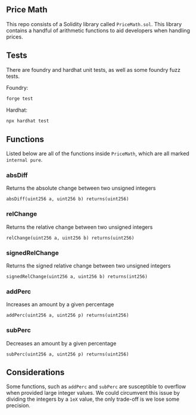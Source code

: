 ## Price Math

This repo consists of a Solidity library called `PriceMath.sol`. This library contains a handful of arithmetic functions to aid developers when handling prices.

## Tests

There are foundry and hardhat unit tests, as well as some foundry fuzz tests.

Foundry:

```bash
forge test
```

Hardhat:

```bash
npx hardhat test
```

## Functions

Listed below are all of the functions inside `PriceMath`, which are all marked `internal pure`.

### absDiff

Returns the absolute change between two unsigned integers

```solidity
absDiff(uint256 a, uint256 b) returns(uint256)
```

### relChange

Returns the relative change between two unsigned integers

```solidity
relChange(uint256 a, uint256 b) returns(uint256)
```

### signedRelChange

Returns the signed relative change between two unsigned integers

```solidity
signedRelChange(uint256 a, uint256 b) returns(int256)
```

### addPerc

Increases an amount by a given percentage

```solidity
addPerc(uint256 a, uint256 p) returns(uint256)
```

### subPerc

Decreases an amount by a given percentage

```solidity
subPerc(uint256 a, uint256 p) returns(uint256)
```

## Considerations

Some functions, such as `addPerc` and `subPerc` are susceptible to overflow when provided large integer values. We could circumvent this issue by dividing the integers by a `1eX` value, the only trade-off is we lose some precision.

